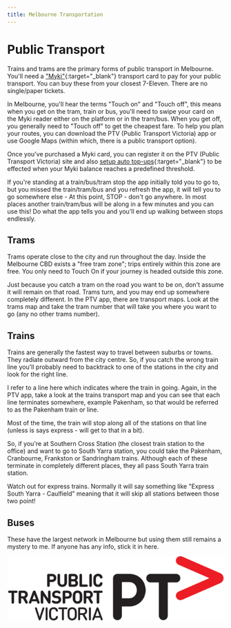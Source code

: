 ```yaml
---
title: Melbourne Transportation
---
```


# Public Transport

Trains and trams are the primary forms of public transport in Melbourne. You'll need a ["Myki"](https://www.ptv.vic.gov.au/tickets/myki){:target="\_blank"} transport card to pay for your public transport. You can buy these from your closest 7-Eleven. There are no single/paper tickets.

In Melbourne, you'll hear the terms "Touch on" and "Touch off", this means when you get on the tram, train or bus, you'll need to swipe your card on the Myki reader either on the platform or in the tram/bus. When you get off, you generally need to "Touch off" to get the cheapest fare. To help you plan your routes, you can download the PTV (Public Transport Victoria) app or use Google Maps (within which, there is a public transport option).

Once you've purchased a Myki card, you can register it on the PTV (Public Transport Victoria) site and also [setup auto top-ups](https://www.ptv.vic.gov.au/tickets/myki/top-up-a-myki/){:target="\_blank"} to be effected when your Myki balance reaches a predefined threshold.

If you're standing at a train/bus/tram stop the app initially told you to go to, but you missed the train/tram/bus and you refresh the app, it will tell you to go somewhere else - At this point, STOP - don't go anywhere. In most places another train/tram/bus will be along in a few minutes and you can use this! Do what the app tells you and you'll end up walking between stops endlessly.

## Trams

Trams operate close to the city and run throughout the day. Inside the Melbourne CBD exists a "free tram zone"; trips entirely within this zone are free. You only need to Touch On if your journey is headed outside this zone.

Just because you catch a tram on the road you want to be on, don't assume it will remain on that road. Trams turn, and you may end up somewhere completely different. In the PTV app, there are transport maps. Look at the trams map and take the tram number that will take you where you want to go (any no other trams number).

## Trains

Trains are generally the fastest way to travel between suburbs or towns. They radiate outward from the city centre. So, if you catch the wrong train line you'll probably need to backtrack to one of the stations in the city and look for the right line.

I refer to a line here which indicates where the train in going. Again, in the PTV app, take a look at the trains transport map and you can see that each line terminates somewhere, example Pakenham, so that would be referred to as the Pakenham train or line.

Most of the time, the train will stop along all of the stations on that line (unless is says express - will get to that in a bit).

So, if you're at Southern Cross Station (the closest train station to the office) and want to go to South Yarra station, you could take the Pakenham, Cranbourne, Frankston or Sandringham trains. Although each of these terminate in completely different places, they all pass South Yarra train station.

Watch out for express trains. Normally it will say something like "Express South Yarra - Caulfield" meaning that it will skip all stations between those two point!

## Buses

These have the largest network in Melbourne but using them still remains a mystery to me. If anyone has any info, stick it in here.

![PTV](/images/ptv.png?style=center 'PTV')

